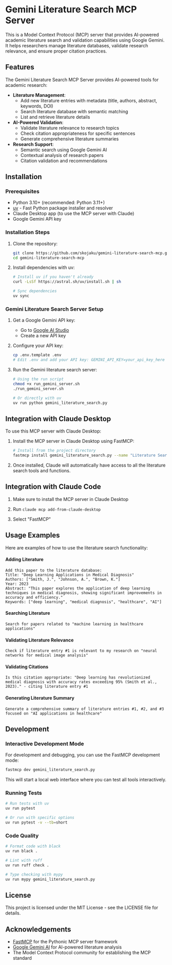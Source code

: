 # Gemini Literature Search MCP Server

This is a Model Context Protocol (MCP) server that provides AI-powered academic literature search and validation capabilities using Google Gemini. It helps researchers manage literature databases, validate research relevance, and ensure proper citation practices.

## Features

The Gemini Literature Search MCP Server provides AI-powered tools for academic research:

- **Literature Management**:
  - Add new literature entries with metadata (title, authors, abstract, keywords, DOI)
  - Search literature database with semantic matching
  - List and retrieve literature details
- **AI-Powered Validation**:
  - Validate literature relevance to research topics
  - Check citation appropriateness for specific sentences
  - Generate comprehensive literature summaries
- **Research Support**:
  - Semantic search using Google Gemini AI
  - Contextual analysis of research papers
  - Citation validation and recommendations

## Installation

### Prerequisites

- Python 3.10+ (recommended: Python 3.11+)
- [uv](https://github.com/astral-sh/uv) - Fast Python package installer and resolver
- Claude Desktop app (to use the MCP server with Claude)
- Google Gemini API key

### Installation Steps

1. Clone the repository:
   ```bash
   git clone https://github.com/skojaku/gemini-literature-search-mcp.git
   cd gemini-literature-search-mcp
   ```

2. Install dependencies with uv:
   ```bash
   # Install uv if you haven't already
   curl -LsSf https://astral.sh/uv/install.sh | sh
   
   # Sync dependencies
   uv sync
   ```

### Gemini Literature Search Server Setup

1. Get a Google Gemini API key:
   - Go to [Google AI Studio](https://makersuite.google.com/app/apikey)
   - Create a new API key

2. Configure your API key:
   ```bash
   cp .env.template .env
   # Edit .env and add your API key: GEMINI_API_KEY=your_api_key_here
   ```

3. Run the Gemini literature search server:
   ```bash
   # Using the run script
   chmod +x run_gemini_server.sh
   ./run_gemini_server.sh
   
   # Or directly with uv
   uv run python gemini_literature_search.py
   ```

## Integration with Claude Desktop

To use this MCP server with Claude Desktop:

1. Install the MCP server in Claude Desktop using FastMCP:
   ```bash
   # Install from the project directory
   fastmcp install gemini_literature_search.py --name "Literature Search"
   ```

2. Once installed, Claude will automatically have access to all the literature search tools and functions.


## Integration with Claude Code

1. Make sure to install the MCP server in Claude Desktop

2. Run `claude mcp add-from-claude-desktop`

3. Select "FastMCP"

## Usage Examples

Here are examples of how to use the literature search functionality:

#### Adding Literature
```
Add this paper to the literature database:
Title: "Deep Learning Applications in Medical Diagnosis"
Authors: ["Smith, J.", "Johnson, A.", "Brown, K."]
Year: 2023
Abstract: "This paper explores the application of deep learning techniques in medical diagnosis, showing significant improvements in accuracy and efficiency."
Keywords: ["deep learning", "medical diagnosis", "healthcare", "AI"]
```

#### Searching Literature
```
Search for papers related to "machine learning in healthcare applications"
```

#### Validating Literature Relevance
```
Check if literature entry #1 is relevant to my research on "neural networks for medical image analysis"
```

#### Validating Citations
```
Is this citation appropriate: "Deep learning has revolutionized medical diagnosis with accuracy rates exceeding 95% (Smith et al., 2023)." - citing literature entry #1
```

#### Generating Literature Summary
```
Generate a comprehensive summary of literature entries #1, #2, and #3 focused on "AI applications in healthcare"
```

## Development

### Interactive Development Mode

For development and debugging, you can use the FastMCP development mode:
```bash
fastmcp dev gemini_literature_search.py
```

This will start a local web interface where you can test all tools interactively.

### Running Tests

```bash
# Run tests with uv
uv run pytest

# Or run with specific options
uv run pytest -v --tb=short
```

### Code Quality

```bash
# Format code with black
uv run black .

# Lint with ruff
uv run ruff check .

# Type checking with mypy
uv run mypy gemini_literature_search.py
```

## License

This project is licensed under the MIT License - see the LICENSE file for details.

## Acknowledgements

- [FastMCP](https://github.com/jlowin/fastmcp) for the Pythonic MCP server framework
- [Google Gemini AI](https://ai.google.dev/) for AI-powered literature analysis
- The Model Context Protocol community for establishing the MCP standard
